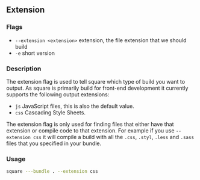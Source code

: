 ## Extension

### Flags

- `--extension <extension>` extension, the file extension that we should build
- `-e` short version

### Description

The extension flag is used to tell square which type of build you want to
output. As square is primarily build for front-end development it currently
supports the following output extensions:

- `js` JavaScript files, this is also the default value.
- `css` Cascading Style Sheets.

The extension flag is only used for finding files that either have that
extension or compile code to that extension. For example if you use `--extension
css` it will compile a build with all the `.css`, `.styl`, `.less` and `.sass`
files that you specified in your bundle.

### Usage

```bash
square ---bundle . --extension css
```
